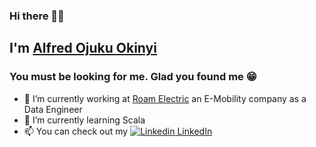 ### Hi there 👊🏿

## I'm [Alfred Ojuku Okinyi](https://alfred-ojuku.github.io/)
### You must be looking for me. Glad you found me 😁

- 🔭 I’m currently working at [Roam Electric](https://www.roam-electric.com/) an E-Mobility company as a Data Engineer
- 🌱 I’m currently learning Scala
- 📫 You can check out my [![Linkedin](https://i.stack.imgur.com/gVE0j.png) LinkedIn](https://www.linkedin.com/in/alfred-ojuku-0bb005176/)
<!--
**alfred-ojuku/alfred-ojuku** is a ✨ _special_ ✨ repository because its `README.md` (this file) appears on your GitHub profile.

Here are some ideas to get you started:

- 🔭 I’m currently working on ...
- 🌱 I’m currently learning ...
- 👯 I’m looking to collaborate on ...
- 🤔 I’m looking for help with ...
- 💬 Ask me about ...
- 📫 How to reach me: ...
- 😄 Pronouns: ...
- ⚡ Fun fact: ...
-->
